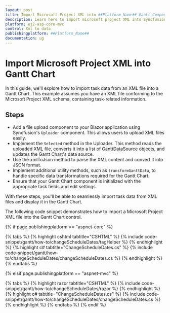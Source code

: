 ```yaml
---
layout: post
title: Import Microsoft Project XML into ##Platform_Name## Gantt Component
description: Learn here to import microsoft project XML into Syncfusion ##Platform_Name## Gantt component of Syncfusion Essential JS 2 and more.
platform: ej2-asp-core-mvc
control: Xml to data
publishingplatform: ##Platform_Name##
documentation: ug
---
```


# Import Microsoft Project XML into Gantt Chart

In this guide, we'll explore how to import task data from an XML file into a Gantt Chart. This example assumes you have an XML file conforming to the Microsoft Project XML schema, containing task-related information.

## Steps

* Add a file upload component to your Blazor application using Syncfusion's `Uploader` component. This allows users to upload XML files easily.
* Implement the `Selected` method in the Uploader. This method reads the uploaded XML file, converts it into a list of GanttDataSource objects, and updates the Gantt Chart's data source.
* Use the xmlToJson method to parse the XML content and convert it into JSON format.
* Implement additional utility methods, such as `transformGanttData`, to handle specific data transformations required for the Gantt Chart.
* Ensure that your Gantt Chart component is initialized with the appropriate task fields and edit settings.

With these steps, you'll be able to seamlessly import task data from XML files and display it in the Gantt Chart.

The following code snippet demonstrates how to import a Microsoft Project XML file into the Gantt Chart control.

{% if page.publishingplatform == "aspnet-core" %}

{% tabs %}
{% highlight cshtml tabtitle="CSHTML" %}
{% include code-snippet/gantt/how-to/changeScheduleDates/tagHelper %}
{% endhighlight %}
{% highlight c# tabtitle="ChangeScheduleDates.cs" %}
{% include code-snippet/gantt/how-to/changeScheduleDates/changeScheduleDates.cs %}
{% endhighlight %}
{% endtabs %}

{% elsif page.publishingplatform == "aspnet-mvc" %}

{% tabs %}
{% highlight razor tabtitle="CSHTML" %}
{% include code-snippet/gantt/how-to/changeScheduleDates/razor %}
{% endhighlight %}
{% highlight c# tabtitle="ChangeScheduleDates.cs" %}
{% include code-snippet/gantt/how-to/changeScheduleDates/changeScheduleDates.cs %}
{% endhighlight %}
{% endtabs %}
{% endif %}

